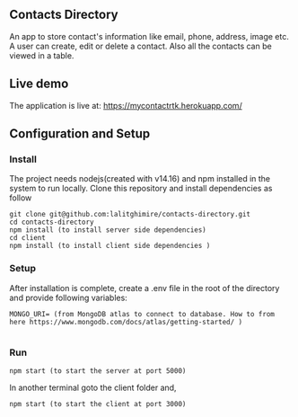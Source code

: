 ## Contacts Directory

An app to store contact's information like email, phone, address, image etc. A user can create, edit or delete a contact. Also all the contacts can be viewed in a table.

## Live demo

The application is live at: https://mycontactrtk.herokuapp.com/

## Configuration and Setup

### Install

The project needs nodejs(created with v14.16) and npm installed in the system to run locally. Clone this repository and install dependencies as follow

```
git clone git@github.com:lalitghimire/contacts-directory.git
cd contacts-directory
npm install (to install server side dependencies)
cd client
npm install (to install client side dependencies )

```

### Setup

After installation is complete, create a .env file in the root of the directory and provide following variables:

```
MONGO_URI= (from MongoDB atlas to connect to database. How to from here https://www.mongodb.com/docs/atlas/getting-started/ )


```

### Run

```
npm start (to start the server at port 5000)

```

In another terminal goto the client folder and,

```
npm start (to start the client at port 3000)

```
